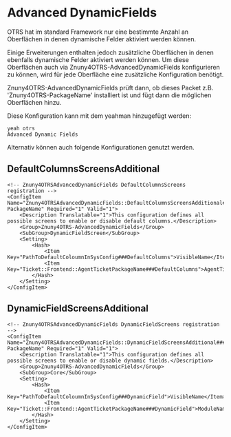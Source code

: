 # Advanced DynamicFields

OTRS hat im standard Framework nur eine bestimmte Anzahl an Oberflächen in denen dynamische Felder aktiviert werden können.

Einige Erweiterungen enthalten jedoch zusätzliche Oberflächen in denen ebenfalls dynamische Felder aktiviert werden können. Um diese Oberflächen auch via Znuny4OTRS-AdvancedDynamicFields konfigurieren zu können, wird für jede Oberfläche eine zusätzliche Konfiguration benötigt.

Znuny4OTRS-AdvancedDynamicFields prüft dann, ob dieses Packet z.B. 'Znuny4OTRS-PackageName' installiert ist und fügt dann die möglichen Oberflächen hinzu.

Diese Konfiguration kann mit dem yeahman hinzugefügt werden:
```
yeah otrs
Advanced Dynamic Fields
```


Alternativ können auch folgende Konfigurationen genutzt werden.

## DefaultColumnsScreensAdditional
```
<!-- Znuny4OTRSAdvancedDynamicFields DefaultColumnsScreens registration -->
<ConfigItem Name="Znuny4OTRSAdvancedDynamicFields::DefaultColumnsScreensAdditional###Znuny4OTRS-PackageName" Required="1" Valid="1">
    <Description Translatable="1">This configuration defines all possible screens to enable or disable default columns.</Description>
    <Group>Znuny4OTRS-AdvancedDynamicFields</Group>
    <SubGroup>DynamicFieldScreen</SubGroup>
    <Setting>
        <Hash>
            <Item Key="PathToDefaultColoumnInSysConfig###DefaultColumns">VisibleName</Item>
            <Item Key="Ticket::Frontend::AgentTicketPackageName###DefaultColumns">AgentTicketWatchlistExtendedOverview</Item>
        </Hash>
    </Setting>
</ConfigItem>
```

## DynamicFieldScreensAdditional
```
<!-- Znuny4OTRSAdvancedDynamicFields DynamicFieldScreens registration -->
<ConfigItem Name="Znuny4OTRSAdvancedDynamicFields::DynamicFieldScreensAdditional###Znuny4OTRS-PackageName" Required="1" Valid="1">
    <Description Translatable="1">This configuration defines all possible screens to enable or disable dynamic fields.</Description>
    <Group>Znuny4OTRS-AdvancedDynamicFields</Group>
    <SubGroup>Core</SubGroup>
    <Setting>
        <Hash>
            <Item Key="PathToDefaultColoumnInSysConfig###DynamicField">VisibleName</Item>
            <Item Key="Ticket::Frontend::AgentTicketPackageName###DynamicField">ModuleName</Item>
        </Hash>
    </Setting>
</ConfigItem>
```